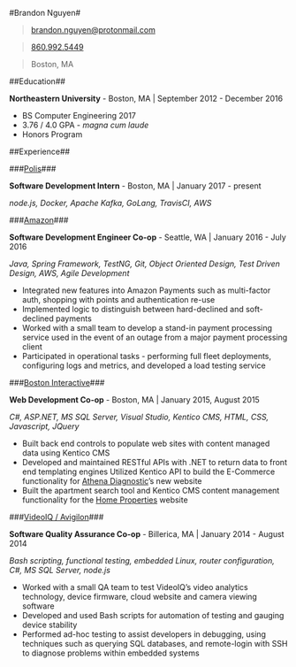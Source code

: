 #Brandon Nguyen#
> [brandon.nguyen@protonmail.com](mailto:brandon.nguyen@protonmail.com)

> [860.992.5449](tel:8609925449)

> Boston, MA

##Education##

**Northeastern University** - Boston, MA | September 2012 - December 2016

* BS Computer Engineering 2017
* 3.76 / 4.0 GPA - *magna cum laude*
* Honors Program

##Experience##

###[Polis](http://www.polisapp.com/)###

**Software Development Intern** - Boston, MA | January 2017 - present

*node.js, Docker, Apache Kafka, GoLang, TravisCI, AWS*

###[Amazon](http://www.amazon.com)###

**Software Development Engineer Co-op** - Seattle, WA | January 2016 - July 2016

*Java, Spring Framework, TestNG, Git, 	Object	Oriented	Design,	Test	Driven	Design,	AWS, Agile Development*

* Integrated new features into Amazon Payments such as multi-factor auth, shopping with points and authentication re-use
* Implemented logic to distinguish between hard-declined and soft-declined payments
* Worked with a small team to develop a stand-in payment processing service used in the event of an outage from a major payment processing client
* Participated in operational tasks - performing full fleet deployments, configuring logs and metrics, and developed a load testing service

###[Boston Interactive](http://bostoninteractive.com)###

**Web Development Co-op** - Boston, MA | January 2015, August 2015

*C#,	ASP.NET,	MS	SQL	Server,	Visual	Studio,	Kentico	CMS,	HTML,	CSS,	Javascript,	JQuery*

* Built	back	end	controls	to	populate	web	sites	with	content	managed	data	using	Kentico	CMS
* Developed and	maintained	RESTful	APIs	with	.NET	to	return	data	to	front	end	templating	engines
Utilized	Kentico	API	to	build	the	E-Commerce	functionality	for	[Athena	Diagnostic](athenadiagnostics.com)’s	new	website
* Built the apartment search tool and Kentico CMS content management functionality for the [Home Properties](https://www.homeproperties.com/) website

###[VideoIQ / Avigilon](http://avigilon.com/)###

**Software Quality Assurance Co-op** - Billerica, MA | January 2014 - August 2014

*Bash scripting,	functional	testing,	embedded	Linux,	router	configuration,	C#,	MS	SQL	Server,	node.js*

* Worked with a small QA team to test	VideoIQ’s	video	analytics	technology,	device	firmware,	cloud	website	and	camera	viewing	software
* Developed	and	used	Bash	scripts	for	automation	of	testing	and	gauging	device	stability	
* Performed	ad-hoc	testing	to	assist	developers	in	debugging,	using	techniques	such	as	querying	SQL	databases,	and	remote-login	with	SSH	to	diagnose	problems	within	embedded	systems

